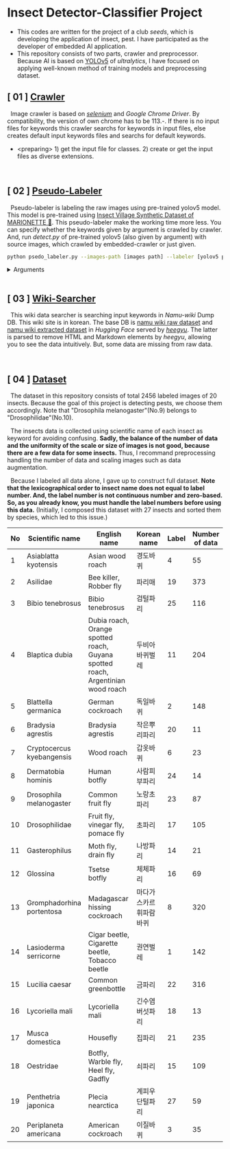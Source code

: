 # Insect Detector-Classifier Project
- This codes are written for the project of a club <i>seeds</i>, which is developing the application of insect, pest. I have participated as the developer of embedded AI application.
- This repository consists of two parts, crawler and preprocessor. Because AI is based on <a href = "https://github.com/ultralytics/yolov5">YOLOv5</a> of <i>ultralytics</i>, I have focused on applying well-known method of training models and preprocessing dataset.

## [ 01 ] <a href = "https://github.com/unsik6/insect_detector_project/blob/main/img_crawler_embedded.py">Crawler</a>
&nbsp;&nbsp;Image crawler is based on <a href = "https://www.selenium.dev/"><i>selenium</i></a> and <i>Google Chrome Driver</i>. By compatibility, the version of own chrome has to be 113.-. If there is no input files for keywords this crawler searchs for keywords in input files, else creates default input keywords files and searchs for default keywords.
  - \<preparing\> 1) get the input file for classes. 2) create or get the input files as diverse extensions.

<br/>

## [ 02 ] <a href = "https://github.com/unsik6/insect_detector_project/blob/main/pseudo_labeler.py">Pseudo-Labeler</a>
&nbsp;&nbsp;Pseudo-labeler is labeling the raw images using pre-trained yolov5 model. This model is pre-trained using <a href = "https://www.kaggle.com/datasets/vencerlanz09/insect-village-synthetic-dataset">Insect Village Synthetic Dataset of MARIONETTE 👺</a>. This pseudo-labeler make the working time more less. You can specify whether the keywords given by argument is crawled by crawler. And, run <i>detect.py</i> of pre-trained yolov5 (also given by argument) with source images, which crawled by embedded-crawler or just given.

```bash
python psedo_labeler.py --images-path [images path] --labeler [yolov5 parent dir] --labels [names of labels] --index [starte index] --conf [confidence threshold] --num [maximum number of crawling each images] (--crawl)
```
<details>
<summary>Arguments</summary>
<div>
	<b>images-path</b> (str) <br/>
	&nbsp;&nbsp;The path of source images (folder or file);<br/>
	- If you don't turn on <i>crawl</i> option, you have to put this path.<br/>
	<br/>
	<b>labeler</b> (str) <br/>
  	&nbsp;&nbsp;The path of yolov5 parent folder; This yolov5 model is used as pseudo-labeler, so <i>detect.py</i> of this yolov5 is called in script. To run this script well, don't revise the name and directory of <i>detect.py</i> and <i>run</i> folder. <br/>
	<br/>
	<b>labels</b> (str, list) <br/>
	&nbsp;&nbsp;The names of label or multiple labels; If you don't turn on <i>crawl</i>i> option, you have to input just one label.
	<b>index</b> (int) (default = 0) <br/>
 	&nbsp;&nbsp;The index of start index of the given label; If the input label is one, then all indices of detected class using pre-trained yolov5 are changed to the given index. Else (multiple labels are given), pseudo-labeling each label is run sequentially. So, Starting with the given index, given labels are mapped in a given order, and the indices detected class are changed.<br/>
	<br/>
	<b>conf</b> (float) (default = 0.25) <br/>
 	&nbsp;&nbsp;Confidence threshold; This argument is passed to <i>detect.py</i> of pre-trained yolov5.<br/>
	<br/>
	<b>num</b> (int) (default = 1000)<br/>
 	&nbsp;&nbsp;The maximum number of crawling each images; This argument is used only when <i>crawl</i> opiton is turned on.<br/>
	<br/>
	<b>crawl</b> (store-true) <br/>
	&nbsp;&nbsp;Crawling option; If on, <i>img_crawler_embedded.py</i> is run using all given labels.
</div>
</details>

<br/>

## [ 03 ] <a href = "https://github.com/unsik6/insect_detector_project/blob/main/wiki_searcher.py">Wiki-Searcher</a>
&nbsp;&nbsp;This wiki data searcher is searching input keywords in <i>Namu-wiki</i> Dump DB. This wiki site is in korean. The base DB is <a href = "https://huggingface.co/datasets/heegyu/namuwiki">namu wiki raw dataset<a> and <a href = "https://huggingface.co/datasets/heegyu/namuwiki-extracted">namu wiki extracted dataset</a> in <i>Hugging Face</i> served by <a href = "https://huggingface.co/heegyu"><i>heegyu</i></a>. The latter is parsed to remove HTML and Markdown elements by <i>heegyu</i>, allowing you to see the data intuitively. But, some data are missing from raw data.

<br/>

## [ 04 ] <a href = "https://github.com/unsik6/insect_detector_project/tree/main/Dataset">Dataset</a>
&nbsp;&nbsp;The dataset in this repository consists of total 2456 labeled images of 20 insects. Because the goal of this project is detecting pests, we choose them accordingly. Note that "Drosophila melanogaster"(No.9) belongs to "Drosophilidae"(No.10).

&nbsp;&nbsp;The insects data is collected using scientific name of each insect as keyword for avoiding confusing. **Sadly, the balance of the number of data and the uniformity of the scale or size of images is not good, because there are a few data for some insects.** Thus, I recommand preprocessing handling the number of data and scaling images such as data augmentation.

&nbsp;&nbsp;Because I labeled all data alone, I gave up to construct full dataset. **Note that the lexicographical order to insect name does not equal to label number. And, the label number is not continuous number and zero-based. So, as you already know, you must handle the label numbers before using this data.** (Initially, I composed this dataset with 27 insects and sorted them by species, which led to this issue.)

|No|Scientific name|English name|Korean name|Label|Number of data|
|---|---|---|---|---|---|
|1|Asiablatta kyotensis|Asian wood roach|경도바퀴|4|55|
|2|Asilidae|Bee killer, Robber fly|파리매|19|373|
|3|Bibio tenebrosus|Bibio tenebrosus|검털파리|25|116|
|4|Blaptica dubia|Dubia roach, Orange spotted roach, Guyana spotted roach, Argentinian wood roach|두비아바퀴벌레|11|204|
|5|Blattella germanica|German cockroach|독일바퀴|2|148|
|6|Bradysia agrestis|Bradysia agrestis|작은뿌리파리|20|11|
|7|Cryptocercus kyebangensis|Wood roach|갑옷바퀴|6|23|
|8|Dermatobia hominis|Human botfly|사람피부파리|24|14|
|9|Drosophila melanogaster|Common fruit fly|노랑초파리|23|87|
|10|Drosophilidae|Fruit fly, vinegar fly, pomace fly|초파리|17|105|
|11|Gasterophilus|Moth fly, drain fly|나방파리|14|21|
|12|Glossina|Tsetse botfly|체체파리|16|69|
|13|Gromphadorhina portentosa|Madagascar hissing cockroach|마다가스카르휘파람바퀴|8|320|
|14|Lasioderma serricorne|Cigar beetle, Cigarette beetle, Tobacco beetle|권연벌레|1|142|
|15|Lucilia caesar|Common greenbottle|금파리|22|316|
|16|Lycoriella mali|Lycoriella mali|긴수염버섯파리|18|13|
|17|Musca domestica|Housefly|집파리|21|235|
|18|Oestridae|Botfly, Warble fly, Heel fly, Gadfly|쇠파리|15|109|
|19|Penthetria japonica|Plecia nearctica|계피우단털파리|27|59|
|20|Periplaneta americana|American cockroach|이질바퀴|3|35|
